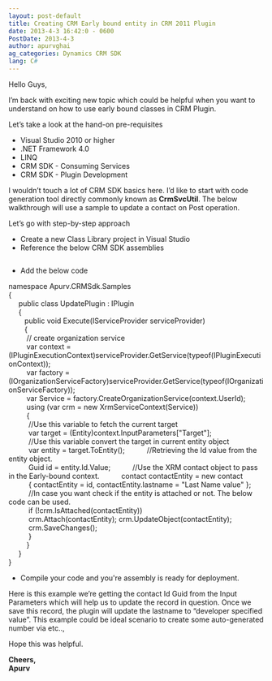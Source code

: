 ```yaml
---
layout: post-default
title: Creating CRM Early bound entity in CRM 2011 Plugin
date: 2013-4-3 16:42:0 - 0600
PostDate: 2013-4-3
author: apurvghai
ag_categories: Dynamics CRM SDK
lang: C#
---
```

<p>Hello Guys,</p>
<p>I&rsquo;m back with exciting new topic which could be helpful when you want to understand on how to use early bound classes in CRM Plugin.</p>
<p>Let&rsquo;s take a look at the hand-on pre-requisites</p>
<ul>
<li>Visual Studio 2010 or higher</li>
<li>.NET Framework 4.0</li>
<li>LINQ</li>
<li>CRM SDK - Consuming Services</li>
<li>CRM SDK - Plugin Development</li>
</ul>
<p>I wouldn&rsquo;t touch a lot of CRM SDK basics here. I&rsquo;d like to start with code generation tool directly commonly known as <strong>CrmSvcUtil</strong>. The below walkthrough will use a sample to update a contact on Post operation.</p>
<p>Let&rsquo;s go with step-by-step approach</p>
<ul>
<li>Create a new Class Library project in Visual Studio</li>
<li>Reference the below CRM SDK assemblies</li>
</ul>
<p style="padding-left:30px;"><img src="https://msdnshared.blob.core.windows.net/media/MSDNBlogsFS/prod.evol.blogs.msdn.com/CommunityServer.Blogs.Components.WeblogFiles/00/00/01/45/90/WebServiceForCrm/8524.crmassembly.png" alt="" border="0" /></p>
<ul>
<li>Add the below code</li>
</ul>
<div class="sourceCode"><span class="functionName">namespace</span> Apurv.CRMSdk.Samples <br /> {<br /> &nbsp;&nbsp;&nbsp;&nbsp; <span class="functionName">public class</span> <span class="greenCode"> UpdatePlugin </span>: <span class="greenCode">IPlugin</span><br /> &nbsp;&nbsp;&nbsp;&nbsp; {<br /> &nbsp;&nbsp;&nbsp;&nbsp;&nbsp;&nbsp;&nbsp;&nbsp;<span class="functionName">public void </span>Execute(<span class="className">IServiceProvider</span> serviceProvider)<br /> &nbsp;&nbsp;&nbsp;&nbsp;&nbsp;&nbsp;&nbsp;&nbsp;{<br /> &nbsp;&nbsp;&nbsp;&nbsp;&nbsp;&nbsp;&nbsp;&nbsp; // create organization service <br /> &nbsp;&nbsp;&nbsp;&nbsp;&nbsp;&nbsp;&nbsp;&nbsp; <span class="functionName">var</span> context = (<span class="className">IPluginExecutionContext</span>)serviceProvider.GetService(<span class="functionName">typeof</span>(<span class="className">IPluginExecutionContext</span>));<br /> &nbsp;&nbsp;&nbsp;&nbsp;&nbsp;&nbsp;&nbsp;&nbsp; <span class="functionName">var</span> factory = (<span class="className">IOrganizationServiceFactory</span>)serviceProvider.GetService(<span class="functionName">typeof</span>(<span class="className">IOrganizationServiceFactory</span>));<br /> &nbsp;&nbsp;&nbsp;&nbsp;&nbsp;&nbsp;&nbsp;&nbsp; <span class="functionName">var</span> Service = factory.CreateOrganizationService(context.UserId);<br /> &nbsp;&nbsp;&nbsp;&nbsp;&nbsp;&nbsp;&nbsp;&nbsp; <span class="functionName">using</span> (<span class="functionName">var</span> crm = new <span class="className">XrmServiceContext</span>(Service))<br /> &nbsp;&nbsp;&nbsp;&nbsp;&nbsp;&nbsp;&nbsp;&nbsp; {<br /> &nbsp;&nbsp;&nbsp;&nbsp;&nbsp;&nbsp;&nbsp;&nbsp;&nbsp;&nbsp;<span class="greenCode">//Use this variable to fetch the current target </span> <br /> &nbsp;&nbsp;&nbsp;&nbsp;&nbsp;&nbsp;&nbsp;&nbsp;&nbsp;&nbsp;<span class="functionName">var</span> target = (<span class="className">Entity</span>)context.InputParameters["Target"];<br /> &nbsp;&nbsp;&nbsp;&nbsp;&nbsp;&nbsp;&nbsp;&nbsp;&nbsp;&nbsp;<span class="greenCode">//Use this variable convert the target in current entity object</span><br /> &nbsp;&nbsp;&nbsp;&nbsp;&nbsp;&nbsp;&nbsp;&nbsp;&nbsp;&nbsp;<span class="functionName">var</span> entity = target.<span class="className">ToEntity</span>(); &nbsp;&nbsp;&nbsp;&nbsp;&nbsp;&nbsp;&nbsp;&nbsp;&nbsp;&nbsp;<span class="greenCode">//Retrieving the Id value from the entity object.</span><br /> &nbsp;&nbsp;&nbsp;&nbsp;&nbsp;&nbsp;&nbsp;&nbsp;&nbsp;&nbsp;<span class="className">Guid id</span> = entity.Id.Value; &nbsp;&nbsp;&nbsp;&nbsp;&nbsp;&nbsp;&nbsp;&nbsp;&nbsp;&nbsp;<span class="greenCode">//Use the XRM contact object to pass in the Early-bound context. </span> &nbsp;&nbsp;&nbsp;&nbsp;&nbsp;&nbsp;&nbsp;&nbsp;&nbsp;&nbsp;<span class="className">contact</span> contactEntity = new <span class="className">contact</span> &nbsp;&nbsp;&nbsp;&nbsp;&nbsp;&nbsp;&nbsp;&nbsp;&nbsp;&nbsp;{ contactEntity = id, contactEntity.lastname = "<span class="stringData">Last Name value</span>" };<br /> &nbsp;&nbsp;&nbsp;&nbsp;&nbsp;&nbsp;&nbsp;&nbsp;&nbsp;&nbsp;<span class="greenCode">//In case you want check if the entity is attached or not. The below code can be used. </span><br /> &nbsp;&nbsp;&nbsp;&nbsp;&nbsp;&nbsp;&nbsp;&nbsp;&nbsp;&nbsp;<span class="functionName">if</span> (!crm.IsAttached(contactEntity)) <br /> &nbsp;&nbsp;&nbsp;&nbsp;&nbsp;&nbsp;&nbsp;&nbsp;&nbsp;&nbsp;crm.Attach(contactEntity); crm.UpdateObject(contactEntity);<br /> &nbsp;&nbsp;&nbsp;&nbsp;&nbsp;&nbsp;&nbsp;&nbsp;&nbsp;&nbsp;crm.SaveChanges(); <br /> &nbsp;&nbsp;&nbsp;&nbsp;&nbsp;&nbsp;&nbsp;&nbsp;&nbsp;&nbsp;}<br /> &nbsp;&nbsp;&nbsp;&nbsp;&nbsp;&nbsp;&nbsp;&nbsp; } <br /> &nbsp;&nbsp;&nbsp;&nbsp;&nbsp;} <br /> }</div>
<ul>
<li>Compile your code and you're assembly is ready for deployment.</li>
</ul>
<p>Here is this example we&rsquo;re getting the contact Id Guid from the Input Parameters which will help us to update the record in question. Once we save this record, the plugin will update the lastname to &ldquo;developer specified value&rdquo;. This example could be ideal scenario to create some auto-generated number via etc..,</p>
<p>Hope this was helpful.</p>
<p><strong>Cheers,<br /> Apurv </strong></p>
